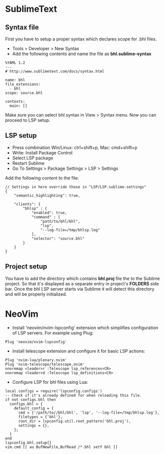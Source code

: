# SublimeText

## Syntax file

First you have to setup a proper syntax which declares scope for .bhl files. 

* Tools > Developer > New Syntax 
* Add the following contents and name the file as **bhl.sublime-syntax**

```
%YAML 1.2
---
# http://www.sublimetext.com/docs/syntax.html

name: bhl
file_extensions:
  - bhl
scope: source.bhl

contexts:
  main: []
```

Make sure you can select bhl syntax in View > Syntax menu. Now you can proceed to LSP setup.

## LSP setup

* Press combination Win/Linux: ctrl+shift+p, Mac: cmd+shift+p
* Write: Install Package Control
* Select LSP package
* Restart Sublime
* Go To Settings > Package Settings > LSP > Settings

Add the following content to the file:

```
// Settings in here override those in "LSP/LSP.sublime-settings"
{
	"semantic_highlighting": true,

	"clients": {
		"bhlsp" : {
			"enabled": true,
			"command" : [
				"path/to/bhl/bhl",
				"lsp",
				"--log-file=/tmp/bhlsp.log"
			],
			"selector": "source.bhl"
		}
	}
}
```

## Project setup

You have to add the directory which contains **bhl.proj** file the to the Sublime project. So that it's
displayed as a separate entry in project's **FOLDERS** side bar.
Once the bhl LSP server starts via Sublime it will detect this directory and will be properly initialized.

# NeoVim

* Install 'neovim/nvim-lspconfig' extension which simplifies configuration of LSP servers. For example 
using Plug:

```
Plug 'neovim/nvim-lspconfig'
```

* Install telescope extension and configure it for basic LSP actions:

```
Plug 'nvim-lua/plenary.nvim' 
Plug 'nvim-telescope/telescope.nvim' 
nnoremap <leader>r :Telescope lsp_references<CR>
nnoremap <leader>d :Telescope lsp_definitions<CR>
```

* Configure LSP for bhl files using Lua:

```
local configs = require('lspconfig.configs')
-- Check if it's already defined for when reloading this file.
if not configs.bhl then
  configs.bhl = {
    default_config = {
      cmd = {'/path/to//bhl/bhl', 'lsp', '--log-file=/tmp/bhlsp.log'},
      filetypes = {'bhl'},
      root_dir = lspconfig.util.root_pattern('bhl.proj'),
      settings = {},
    };
  }
end
lspconfig.bhl.setup{}
vim.cmd [[ au BufNewFile,BufRead /*.bhl setf bhl ]]
```

